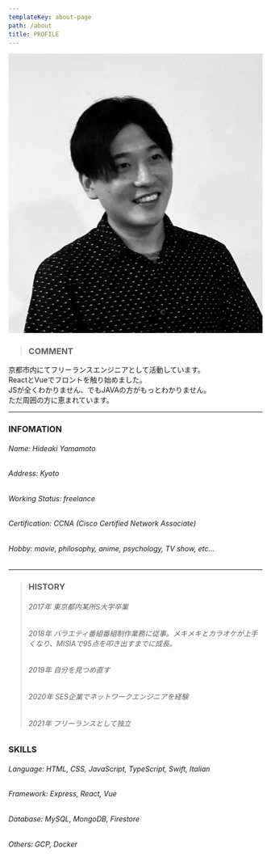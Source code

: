 ```yaml
---
templateKey: about-page
path: /about
title: PROFILE
---
```

![profile_image](https://github.com/ideahy/gatsby-starter-netlify-cms/blob/master/src/img/itsme.jpg?raw=true)

> ### COMMENT
京都市内にてフリーランスエンジニアとして活動しています。<br>
ReactとVueでフロントを触り始めました。<br>
JSが全くわかりません、でもJAVAの方がもっとわかりません。<br>
ただ周囲の方に恵まれています。

***
 ### INFOMATION
 ###### Name: Hideaki Yamamoto
 ###### Address: Kyoto
 ###### Working Status: freelance
 ###### Certification: CCNA (Cisco Certified Network Associate)
 ###### Hobby: movie, philosophy, anime, psychology, TV show, etc...
***
 > ### HISTORY
> ###### 2017年 東京都内某所S大学卒業
> ###### 2018年 バラエティ番組番組制作業務に従事。メキメキとカラオケが上手くなり、MISIAで95点を叩き出すまでに成長。
> ###### 2019年 自分を見つめ直す
> ###### 2020年 SES企業でネットワークエンジニアを経験
> ###### 2021年 フリーランスとして独立

### SKILLS
###### Language: HTML, CSS, JavaScript, TypeScript, Swift, Italian
###### Framework: Express, React, Vue
###### Database: MySQL, MongoDB, Firestore
###### Others: GCP, Docker



